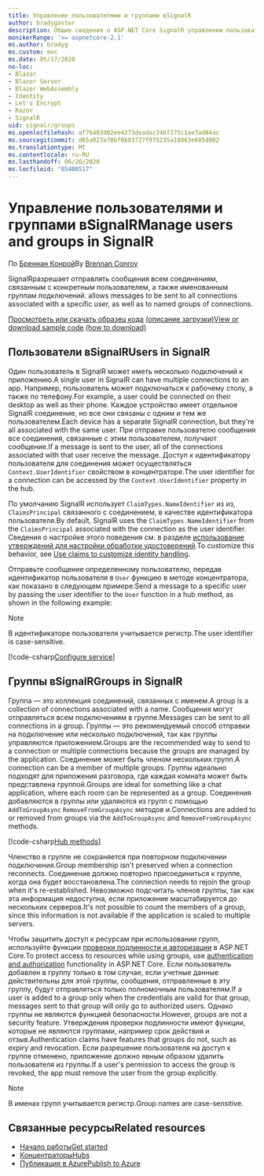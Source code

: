 ```yaml
---
title: Управление пользователями и группами вSignalR
author: bradygaster
description: Общие сведения о ASP.NET Core SignalR управлении пользователями и группами.
monikerRange: '>= aspnetcore-2.1'
ms.author: bradyg
ms.custom: mvc
ms.date: 05/17/2020
no-loc:
- Blazor
- Blazor Server
- Blazor WebAssembly
- Identity
- Let's Encrypt
- Razor
- SignalR
uid: signalr/groups
ms.openlocfilehash: af76402d02ee4273deadac246f275c1ae7ad84ac
ms.sourcegitcommit: d65a027e78bf0b83727f975235a18863e685d902
ms.translationtype: MT
ms.contentlocale: ru-RU
ms.lasthandoff: 06/26/2020
ms.locfileid: "85408517"
---
```

# <a name="manage-users-and-groups-in-signalr"></a><span data-ttu-id="a201a-103">Управление пользователями и группами вSignalR</span><span class="sxs-lookup"><span data-stu-id="a201a-103">Manage users and groups in SignalR</span></span>

<span data-ttu-id="a201a-104">По [Бреннан Конрой](https://github.com/BrennanConroy)</span><span class="sxs-lookup"><span data-stu-id="a201a-104">By [Brennan Conroy](https://github.com/BrennanConroy)</span></span>

SignalR<span data-ttu-id="a201a-105">разрешает отправлять сообщения всем соединениям, связанным с конкретным пользователем, а также именованным группам подключений.</span><span class="sxs-lookup"><span data-stu-id="a201a-105"> allows messages to be sent to all connections associated with a specific user, as well as to named groups of connections.</span></span>

<span data-ttu-id="a201a-106">[Просмотреть или скачать образец кода](https://github.com/dotnet/AspNetCore.Docs/tree/master/aspnetcore/signalr/groups/sample/) [(описание загрузки)](xref:index#how-to-download-a-sample)</span><span class="sxs-lookup"><span data-stu-id="a201a-106">[View or download sample code](https://github.com/dotnet/AspNetCore.Docs/tree/master/aspnetcore/signalr/groups/sample/) [(how to download)](xref:index#how-to-download-a-sample)</span></span>

## <a name="users-in-signalr"></a><span data-ttu-id="a201a-107">Пользователи вSignalR</span><span class="sxs-lookup"><span data-stu-id="a201a-107">Users in SignalR</span></span>

<span data-ttu-id="a201a-108">Один пользователь в SignalR может иметь несколько подключений к приложению.</span><span class="sxs-lookup"><span data-stu-id="a201a-108">A single user in SignalR can have multiple connections to an app.</span></span> <span data-ttu-id="a201a-109">Например, пользователь может подключаться к рабочему столу, а также по телефону.</span><span class="sxs-lookup"><span data-stu-id="a201a-109">For example, a user could be connected on their desktop as well as their phone.</span></span> <span data-ttu-id="a201a-110">Каждое устройство имеет отдельное SignalR соединение, но все они связаны с одним и тем же пользователем.</span><span class="sxs-lookup"><span data-stu-id="a201a-110">Each device has a separate SignalR connection, but they're all associated with the same user.</span></span> <span data-ttu-id="a201a-111">При отправке пользователю сообщения все соединения, связанные с этим пользователем, получают сообщение.</span><span class="sxs-lookup"><span data-stu-id="a201a-111">If a message is sent to the user, all of the connections associated with that user receive the message.</span></span> <span data-ttu-id="a201a-112">Доступ к идентификатору пользователя для соединения может осуществляться `Context.UserIdentifier` свойством в концентраторе.</span><span class="sxs-lookup"><span data-stu-id="a201a-112">The user identifier for a connection can be accessed by the `Context.UserIdentifier` property in the hub.</span></span>

<span data-ttu-id="a201a-113">По умолчанию SignalR использует `ClaimTypes.NameIdentifier` из из, `ClaimsPrincipal` связанного с соединением, в качестве идентификатора пользователя.</span><span class="sxs-lookup"><span data-stu-id="a201a-113">By default, SignalR uses the `ClaimTypes.NameIdentifier` from the `ClaimsPrincipal` associated with the connection as the user identifier.</span></span> <span data-ttu-id="a201a-114">Сведения о настройке этого поведения см. в разделе [использование утверждений для настройки обработки удостоверений](xref:signalr/authn-and-authz#use-claims-to-customize-identity-handling).</span><span class="sxs-lookup"><span data-stu-id="a201a-114">To customize this behavior, see [Use claims to customize identity handling](xref:signalr/authn-and-authz#use-claims-to-customize-identity-handling).</span></span>

<span data-ttu-id="a201a-115">Отправьте сообщение определенному пользователю, передав идентификатор пользователя в `User` функцию в методе концентратора, как показано в следующем примере:</span><span class="sxs-lookup"><span data-stu-id="a201a-115">Send a message to a specific user by passing the user identifier to the `User` function in a hub method, as shown in the following example:</span></span>

> [!NOTE]
> <span data-ttu-id="a201a-116">В идентификаторе пользователя учитывается регистр.</span><span class="sxs-lookup"><span data-stu-id="a201a-116">The user identifier is case-sensitive.</span></span>

[!code-csharp[Configure service](groups/sample/Hubs/ChatHub.cs?range=29-32)]

## <a name="groups-in-signalr"></a><span data-ttu-id="a201a-117">Группы вSignalR</span><span class="sxs-lookup"><span data-stu-id="a201a-117">Groups in SignalR</span></span>

<span data-ttu-id="a201a-118">Группа — это коллекция соединений, связанных с именем.</span><span class="sxs-lookup"><span data-stu-id="a201a-118">A group is a collection of connections associated with a name.</span></span> <span data-ttu-id="a201a-119">Сообщения могут отправляться всем подключениям в группе.</span><span class="sxs-lookup"><span data-stu-id="a201a-119">Messages can be sent to all connections in a group.</span></span> <span data-ttu-id="a201a-120">Группы — это рекомендуемый способ отправки на подключение или несколько подключений, так как группы управляются приложением.</span><span class="sxs-lookup"><span data-stu-id="a201a-120">Groups are the recommended way to send to a connection or multiple connections because the groups are managed by the application.</span></span> <span data-ttu-id="a201a-121">Соединение может быть членом нескольких групп.</span><span class="sxs-lookup"><span data-stu-id="a201a-121">A connection can be a member of multiple groups.</span></span> <span data-ttu-id="a201a-122">Группы идеально подходят для приложения разговора, где каждая комната может быть представлена группой.</span><span class="sxs-lookup"><span data-stu-id="a201a-122">Groups are ideal for something like a chat application, where each room can be represented as a group.</span></span> <span data-ttu-id="a201a-123">Соединения добавляются в группы или удаляются из групп с помощью `AddToGroupAsync` `RemoveFromGroupAsync` методов и.</span><span class="sxs-lookup"><span data-stu-id="a201a-123">Connections are added to or removed from groups via the `AddToGroupAsync` and `RemoveFromGroupAsync` methods.</span></span>

[!code-csharp[Hub methods](groups/sample/Hubs/ChatHub.cs?range=15-27)]

<span data-ttu-id="a201a-124">Членство в группе не сохраняется при повторном подключении подключения.</span><span class="sxs-lookup"><span data-stu-id="a201a-124">Group membership isn't preserved when a connection reconnects.</span></span> <span data-ttu-id="a201a-125">Соединение должно повторно присоединиться к группе, когда она будет восстановлена.</span><span class="sxs-lookup"><span data-stu-id="a201a-125">The connection needs to rejoin the group when it's re-established.</span></span> <span data-ttu-id="a201a-126">Невозможно подсчитать членов группы, так как эта информация недоступна, если приложение масштабируется до нескольких серверов.</span><span class="sxs-lookup"><span data-stu-id="a201a-126">It's not possible to count the members of a group, since this information is not available if the application is scaled to multiple servers.</span></span>

<span data-ttu-id="a201a-127">Чтобы защитить доступ к ресурсам при использовании групп, используйте функции [проверки подлинности и авторизации](xref:signalr/authn-and-authz) в ASP.NET Core.</span><span class="sxs-lookup"><span data-stu-id="a201a-127">To protect access to resources while using groups, use [authentication and authorization](xref:signalr/authn-and-authz) functionality in ASP.NET Core.</span></span> <span data-ttu-id="a201a-128">Если пользователь добавлен в группу только в том случае, если учетные данные действительны для этой группы, сообщения, отправленные в эту группу, будут отправляться только полномочным пользователям.</span><span class="sxs-lookup"><span data-stu-id="a201a-128">If a user is added to a group only when the credentials are valid for that group, messages sent to that group will only go to authorized users.</span></span> <span data-ttu-id="a201a-129">Однако группы не являются функцией безопасности.</span><span class="sxs-lookup"><span data-stu-id="a201a-129">However, groups are not a security feature.</span></span> <span data-ttu-id="a201a-130">Утверждения проверки подлинности имеют функции, которые не являются группами, например срок действия и отзыв.</span><span class="sxs-lookup"><span data-stu-id="a201a-130">Authentication claims have features that groups do not, such as expiry and revocation.</span></span> <span data-ttu-id="a201a-131">Если разрешение пользователя на доступ к группе отменено, приложение должно явным образом удалить пользователя из группы.</span><span class="sxs-lookup"><span data-stu-id="a201a-131">If a user's permission to access the group is revoked, the app must remove the user from the group explicitly.</span></span>

> [!NOTE]
> <span data-ttu-id="a201a-132">В именах групп учитывается регистр.</span><span class="sxs-lookup"><span data-stu-id="a201a-132">Group names are case-sensitive.</span></span>

## <a name="related-resources"></a><span data-ttu-id="a201a-133">Связанные ресурсы</span><span class="sxs-lookup"><span data-stu-id="a201a-133">Related resources</span></span>

* [<span data-ttu-id="a201a-134">Начало работы</span><span class="sxs-lookup"><span data-stu-id="a201a-134">Get started</span></span>](xref:tutorials/signalr)
* [<span data-ttu-id="a201a-135">Концентраторы</span><span class="sxs-lookup"><span data-stu-id="a201a-135">Hubs</span></span>](xref:signalr/hubs)
* [<span data-ttu-id="a201a-136">Публикация в Azure</span><span class="sxs-lookup"><span data-stu-id="a201a-136">Publish to Azure</span></span>](xref:signalr/publish-to-azure-web-app)
